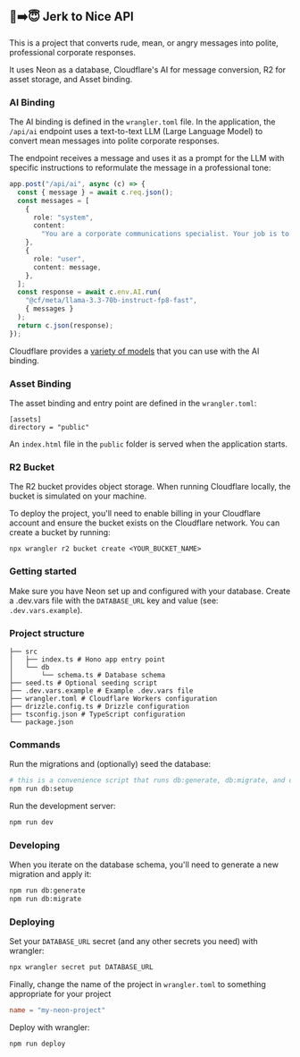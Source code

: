 ## 🤬➡️😇 Jerk to Nice API

This is a project that converts rude, mean, or angry messages into polite, professional corporate responses.

It uses Neon as a database, Cloudflare's AI for message conversion, R2 for asset storage, and Asset binding.

### AI Binding

The AI binding is defined in the `wrangler.toml` file. In the application, the `/api/ai` endpoint uses a text-to-text LLM (Large Language Model) to convert mean messages into polite corporate responses.

The endpoint receives a message and uses it as a prompt for the LLM with specific instructions to reformulate the message in a professional tone:

```typescript
app.post("/api/ai", async (c) => {
  const { message } = await c.req.json();
  const messages = [
    {
      role: "system",
      content:
        "You are a corporate communications specialist. Your job is to take rude, mean, or angry messages and convert them into polite corporate responses. Maintain a formal, positive tone while addressing the core concern from the original message. Keep responses concise and professional.",
    },
    {
      role: "user",
      content: message,
    },
  ];
  const response = await c.env.AI.run(
    "@cf/meta/llama-3.3-70b-instruct-fp8-fast",
    { messages }
  );
  return c.json(response);
});
```

Cloudflare provides a [variety of models](https://developers.cloudflare.com/workers-ai/models/) that you can use with the AI binding.

### Asset Binding

The asset binding and entry point are defined in the `wrangler.toml`:

```
[assets]
directory = "public"
```

An `index.html` file in the `public` folder is served when the application starts.

### R2 Bucket

The R2 bucket provides object storage. When running Cloudflare locally, the bucket is simulated on your machine.

To deploy the project, you'll need to enable billing in your Cloudflare account and ensure the bucket exists on the Cloudflare network. You can create a bucket by running:

```
npx wrangler r2 bucket create <YOUR_BUCKET_NAME>
```

### Getting started

Make sure you have Neon set up and configured with your database. Create a .dev.vars file with the `DATABASE_URL` key and value (see: `.dev.vars.example`).

### Project structure

```#
├── src
│   ├── index.ts # Hono app entry point
│   └── db
│       └── schema.ts # Database schema
├── seed.ts # Optional seeding script
├── .dev.vars.example # Example .dev.vars file
├── wrangler.toml # Cloudflare Workers configuration
├── drizzle.config.ts # Drizzle configuration
├── tsconfig.json # TypeScript configuration
└── package.json
```

### Commands

Run the migrations and (optionally) seed the database:

```sh
# this is a convenience script that runs db:generate, db:migrate, and db:seed
npm run db:setup
```

Run the development server:

```sh
npm run dev
```

### Developing

When you iterate on the database schema, you'll need to generate a new migration and apply it:

```sh
npm run db:generate
npm run db:migrate
```

### Deploying

Set your `DATABASE_URL` secret (and any other secrets you need) with wrangler:

```sh
npx wrangler secret put DATABASE_URL
```

Finally, change the name of the project in `wrangler.toml` to something appropriate for your project

```toml
name = "my-neon-project"
```

Deploy with wrangler:

```sh
npm run deploy
```
